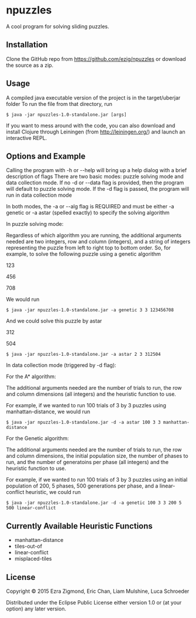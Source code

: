 # npuzzles

A cool program for solving sliding puzzles.

## Installation

Clone the GitHub repo from https://github.com/ezig/npuzzles or
download the source as a zip.

## Usage

A compiled java executable version of the project is in the target/uberjar folder
To run the file from that directory, run 

    $ java -jar npuzzles-1.0-standalone.jar [args]

If you want to mess around with the code, you can also download and install Clojure
through Leiningen (from http://leiningen.org/) and launch an interactive REPL.

## Options and Example

Calling the program with -h or --help will bring up a help dialog with a brief
description of flags
There are two basic modes: puzzle solving mode and data collection mode. If no
-d or --data flag is provided, then the program will default to puzzle solving mode.
If the -d flag is passed, the program will run in data collection mode

In both modes, the -a or --alg flag is REQUIRED and must be either 
-a genetic or -a astar (spelled exactly) to specify the solving algorithm

In puzzle solving mode:

Regardless of which algorithm you are running, the additional arguments needed
are two integers, row and column (integers), and a string of integers representing the puzzle
from left to right top to bottom order. So, for example, to solve the following puzzle using a genetic algorithm

123

456

708

We would run

	$ java -jar npuzzles-1.0-standalone.jar -a genetic 3 3 123456708 

And we could solve this puzzle by astar

312

504

	$ java -jar npuzzles-1.0-standalone.jar -a astar 2 3 312504

In data collection mode (triggered by -d flag):

For the A* algorithm:

The additional arguments needed are the number of trials to run, the row and 
column dimensions (all integers) and the heuristic function to use.

For example, if we wanted to run 100 trials of 3 by 3 puzzles using manhattan-distance,
we would run

	$ java -jar npuzzles-1.0-standalone.jar -d -a astar 100 3 3 manhattan-distance

For the Genetic algorithm:

The additional arguments needed are the number of trials to run, the row and 
column dimensions, the initial population size, the number of phases to run,
and the number of generatoins per phase (all integers) and the heuristic function to use.

For example, if we wanted to run 100 trials of 3 by 3 puzzles using an initial
population of 200, 5 phases, 500 generations per phase, and a linear-conflict heuristic,
we could run

	$ java -jar npuzzles-1.0-standalone.jar -d -a genetic 100 3 3 200 5 500 linear-conflict

## Currently Available Heuristic Functions
* manhattan-distance
* tiles-out-of
* linear-conflict
* misplaced-tiles

## License

Copyright © 2015 Ezra Zigmond, Eric Chan, Liam Mulshine, Luca Schroeder

Distributed under the Eclipse Public License either version 1.0 or (at
your option) any later version.
